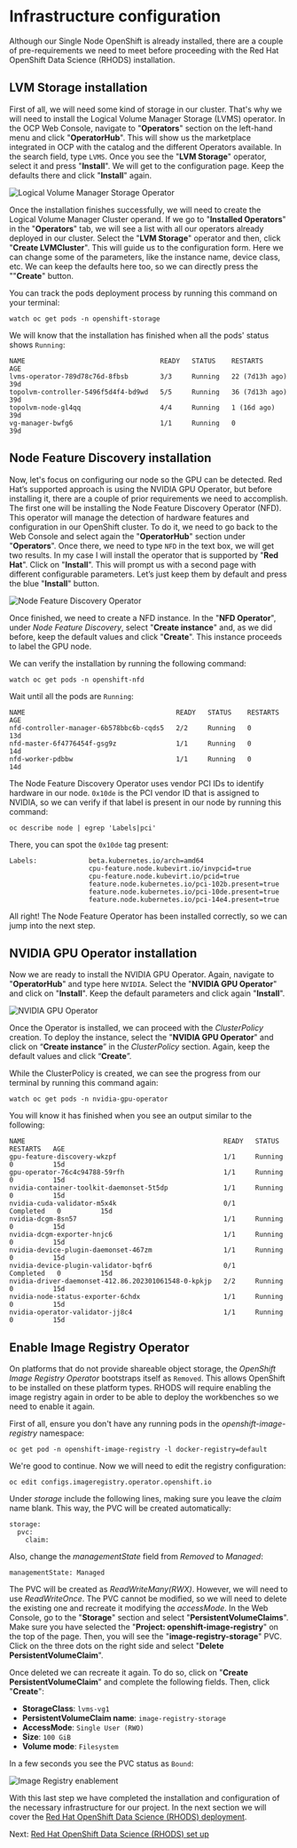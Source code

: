 # Infrastructure configuration
Although our Single Node OpenShift is already installed, there are a couple of pre-requirements we need to meet before proceeding with the Red Hat OpenShift Data Science (RHODS) installation.

## LVM Storage installation
First of all, we will need some kind of storage in our cluster. That's why we will need to install the Logical Volume Manager Storage (LVMS) operator. In the OCP Web Console, navigate to "**Operators**" section on the left-hand menu and click "**OperatorHub**". This will show us the marketplace integrated in OCP with the catalog and the different Operators available. In the search field, type `LVMS`. Once you see the "**LVM Storage**" operator, select it and press "**Install**". We will get to the configuration page. Keep the defaults there and click "**Install**" again. 

![Logical Volume Manager Storage Operator](/docs/images/infra_lvms.png)

Once the installation finishes successfully, we will need to create the Logical Volume Manager Cluster operand. If we go to "**Installed Operators**" in the "**Operators**" tab, we will see a list with all our operators already deployed in our cluster. Select the "**LVM Storage**" operator and then, click "**Create LVMCluster**". This will guide us to the configuration form. Here we can change some of the parameters, like the instance name, device class, etc. We can keep the defaults here too, so we can directly press the ""**Create**" button.

You can track the pods deployment process by running this command on your terminal:
```
watch oc get pods -n openshift-storage
```

We will know that the installation has finished when all the pods' status shows `Running`:
```
NAME                                  READY   STATUS    RESTARTS         AGE
lvms-operator-789d78c76d-8fbsb        3/3     Running   22 (7d13h ago)   39d
topolvm-controller-5496f5d4f4-bd9wd   5/5     Running   36 (7d13h ago)   39d
topolvm-node-gl4qq                    4/4     Running   1 (16d ago)      39d
vg-manager-bwfg6                      1/1     Running   0                39d
```

## Node Feature Discovery installation
Now, let's focus on configuring our node so the GPU can be detected. Red Hat’s supported approach is using the NVIDIA GPU Operator, but before installing it, there are a couple of prior requirements we need to accomplish. The first one will be installing the Node Feature Discovery Operator (NFD). This operator will manage the detection of hardware features and configuration in our OpenShift cluster. To do it, we need to go back to the Web Console and select again the "**OperatorHub**" section under "**Operators**". Once there, we need to type `NFD` in the text box, we will get two results. In my case I will install the operator that is supported by "**Red Hat**". Click on "**Install**". This will prompt us with a second page with different configurable parameters. Let’s just keep them by default and press the blue "**Install**" button. 

![Node Feature Discovery Operator](/docs/images/infra_nfd.png)

Once finished, we need to create a NFD instance. In the "**NFD Operator**", under *Node Feature Discovery*, select "**Create instance**" and, as we did before, keep the default values and click "**Create**". This instance proceeds to label the GPU node.

We can verify the installation by running the following command:
```
watch oc get pods -n openshift-nfd
```

Wait until all the pods are `Running`:
```
NAME                                      READY   STATUS    RESTARTS	  AGE
nfd-controller-manager-6b578bbc6b-cqds5   2/2     Running   0             13d
nfd-master-6f4776454f-gsg9z               1/1     Running   0             14d
nfd-worker-pdbbw                          1/1     Running   0             14d
```

The Node Feature Discovery Operator uses vendor PCI IDs to identify hardware in our node. `0x10de` is the PCI vendor ID that is assigned to NVIDIA, so we can verify if that label is present in our node by running this command: 
```
oc describe node | egrep 'Labels|pci'
```

There, you can spot the `0x10de` tag present:
```
Labels:             beta.kubernetes.io/arch=amd64
                    cpu-feature.node.kubevirt.io/invpcid=true
                    cpu-feature.node.kubevirt.io/pcid=true
                    feature.node.kubernetes.io/pci-102b.present=true
                    feature.node.kubernetes.io/pci-10de.present=true
                    feature.node.kubernetes.io/pci-14e4.present=true
```

All right! The Node Feature Operator has been installed correctly, so we can jump into the next step.

## NVIDIA GPU Operator installation
Now we are ready to install the NVIDIA GPU Operator. Again, navigate to "**OperatorHub**" and type here `NVIDIA`. Select the "**NVIDIA GPU Operator**" and click on "**Install**". Keep the default parameters and click again "**Install**".

![NVIDIA GPU Operator](/docs/images/infra_gpu.png)

Once the Operator is installed, we can proceed with the *ClusterPolicy* creation. To deploy the instance, select the "**NVIDIA GPU Operator**" and click on “**Create instance**” in the *ClusterPolicy* section. Again, keep the default values and click “**Create**”.

While the ClusterPolicy is created, we can see the progress from our terminal by running this command again:
```
watch oc get pods -n nvidia-gpu-operator
```

You will know it has finished when you see an output similar to the following:
```
NAME                                                  READY   STATUS	  RESTARTS   AGE
gpu-feature-discovery-wkzpf                           1/1     Running     0          15d
gpu-operator-76c4c94788-59rfh                         1/1     Running     0          15d
nvidia-container-toolkit-daemonset-5t5dp              1/1     Running     0          15d
nvidia-cuda-validator-m5x4k                           0/1     Completed   0          15d
nvidia-dcgm-8sn57                                     1/1     Running     0          15d
nvidia-dcgm-exporter-hnjc6                            1/1     Running     0          15d
nvidia-device-plugin-daemonset-467zm                  1/1     Running     0          15d
nvidia-device-plugin-validator-bqfr6                  0/1     Completed   0          15d
nvidia-driver-daemonset-412.86.202301061548-0-kpkjp   2/2     Running     0          15d
nvidia-node-status-exporter-6chdx                     1/1     Running     0          15d
nvidia-operator-validator-jj8c4                       1/1     Running     0          15d
```

## Enable Image Registry Operator
On platforms that do not provide shareable object storage, the *OpenShift Image Registry Operator* bootstraps itself as `Removed`. This allows OpenShift to be installed on these platform types. RHODS will require enabling the image registry again in order to be able to deploy the workbenches so we need to enable it again.

First of all, ensure you don't have any running pods in the *openshift-image-registry* namespace:
```
oc get pod -n openshift-image-registry -l docker-registry=default
```

We're good to continue. Now we will need to edit the registry configuration: 
```
oc edit configs.imageregistry.operator.openshift.io
```

Under *storage* include the following lines, making sure you leave the *claim* name blank. This way, the PVC will be created automatically:
```
storage:
  pvc:
    claim:
```

Also, change the *managementState* field from *Removed* to *Managed*:
```
managementState: Managed
```

The PVC will be created as *ReadWriteMany(RWX)*. However, we will need to use *ReadWriteOnce*. The PVC cannot be modified, so we will need to delete the existing one and recreate it modifying the *accessMode*. In the Web Console, go to the "**Storage**" section and select "**PersistentVolumeClaims**". Make sure you have selected the "**Project: openshift-image-registry**" on the top of the page. Then, you will see the "**image-registry-storage**" PVC. Click on the three dots on the right side and select "**Delete PersistentVolumeClaim**". 

Once deleted we can recreate it again. To do so, click on "**Create PersistentVolumeClaim**" and complete the following fields. Then, click "**Create**":
- **StorageClass**: `lvms-vg1`
- **PersistentVolumeClaim name**: `image-registry-storage`
- **AccessMode**: `Single User (RWO)`
- **Size**: `100 GiB`
- **Volume mode**: `Filesystem`

In a few seconds you see the PVC status as `Bound`:

![Image Registry enablement](/docs/images/infra_pvc_bound.png)

With this last step we have completed the installation and configuration of the necessary infrastructure for our project. In the next section we will cover the [Red Hat OpenShift Data Science (RHODS) deployment](https://github.com/dialvare/pokedex-demo/blob/main/docs/rhods.md).

Next: [Red Hat OpenShift Data Science (RHODS) set up](rhods.md)

